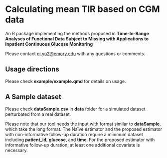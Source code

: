 # Calculating mean TIR based on CGM data

An R package implementing the methods proposed in **Time-In-Range Analyses of Functional Data Subject to Missing with Applications to Inpatient Continuous Glucose Monitoring**

Please contact qi.yu2@emory.edu with any questions or comments.

## Usage directions 

Please check **example/example.qmd** for details on usage.

## A Sample dataset
Please check **dataSample.csv** in **data** folder for a simulated dataset perturbated from a real dataset.

Please note that our tool needs the input with format similar to **dataSample**, which take the long format. The Naïve estimator and the proposed estimator with non-informative follow-up duration require a minimum dataset including **patient_id**, **glucose**, and **time**. For the proposed estimator with informative follow-up duration, at least one additional covariate is necessary.
